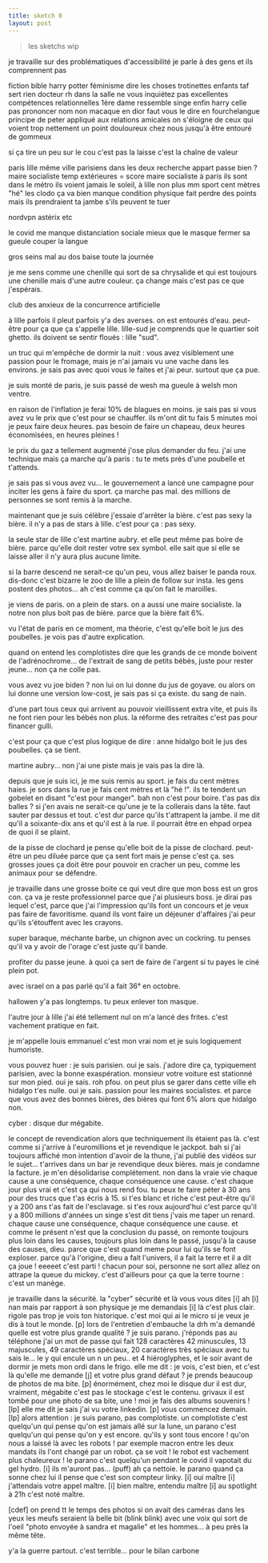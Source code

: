 ```yaml
---
title: sketch 0
layout: post
---
```


> les sketchs wip

je travaille sur des problématiques d'accessibilité 
je parle à des gens et ils comprennent pas

fiction bible harry potter féminisme
dire les choses
trotinettes enfants
taf sert rien docteur rh dans la salle ne vous inquiétez pas excellentes compétences relationnelles
1ère dame ressemble singe enfin harry celle pas prononcer nom non macaque en dior
faut vous le dire en fourchelangue
principe de peter appliqué aux relations amicales
on s'éloigne de ceux qui voient trop nettement un point douloureux chez nous
jusqu'à être entouré de gommeux

si ça tire un peu sur le cou c'est pas la laisse c'est la chaîne de valeur

paris lille même ville parisiens dans les deux
recherche appart passe bien ?
maire socialiste temp extérieures = score maire socialiste
à paris ils sont dans le métro ils voient jamais le soleil, à lille non plus
mm sport cent mètres "hé" les clodo ça va bien
manque condition physique fait perdre des points
mais ils prendraient ta jambe s'ils peuvent te tuer

nordvpn astérix etc

le covid me manque
distanciation sociale
mieux que le masque fermer sa gueule
couper la langue

gros seins mal au dos baise toute la journée

je me sens comme une chenille qui sort de sa chrysalide et qui est toujours une chenille mais d'une autre couleur. ça change mais c'est pas ce que j'espérais.

club des anxieux de la concurrence artificielle

à lille parfois il pleut parfois y'a des averses.
on est entourés d'eau. peut-être pour ça que ça s'appelle lille.
lille-sud je comprends que le quartier soit ghetto.
ils doivent se sentir floués : lille "sud".

un truc qui m'empêche de dormir la nuit :
vous avez visiblement une passion pour le fromage, mais je n'ai jamais vu une vache dans les environs.
je sais pas avec quoi vous le faites et j'ai peur.
surtout que ça pue.

je suis monté de paris, je suis passé de wesh ma gueule à welsh mon ventre.

en raison de l'inflation je ferai 10% de blagues en moins.
je sais pas si vous avez vu le prix que c'est pour se chauffer.
ils m'ont dit tu fais 5 minutes moi je peux faire deux heures.
pas besoin de faire un chapeau, deux heures économisées, en heures pleines !

le prix du gaz a tellement augmenté j'ose plus demander du feu.
j'ai une technique mais ça marche qu'à paris :
tu te mets près d'une poubelle et t'attends.

je sais pas si vous avez vu...
le gouvernement a lancé une campagne pour inciter les gens à faire du sport.
ça marche pas mal.
des millions de personnes se sont remis à la marche.

maintenant que je suis célèbre j'essaie d'arrêter la bière.
c'est pas sexy la bière. 
il n'y a pas de stars à lille. c'est pour ça : pas sexy.

la seule star de lille c'est martine aubry.
et elle peut même pas boire de bière.
parce qu'elle doit rester votre sex symbol.
elle sait que si elle se laisse aller il n'y aura plus aucune limite.

si la barre descend ne serait-ce qu'un peu, vous allez baiser le panda roux.
dis-donc c'est bizarre le zoo de lille a plein de follow sur insta.
les gens postent des photos... ah c'est comme ça qu'on fait le maroilles.

je viens de paris. on a plein de stars.
on a aussi une maire socialiste.
la notre non plus boit pas de bière.
parce que la bière fait 6%.

vu l'état de paris en ce moment, ma théorie, c'est qu'elle boit le jus des poubelles.
je vois pas d'autre explication.

quand on entend les complotistes dire que les grands de ce monde boivent de l'adrénochrome...
de l'extrait de sang de petits bébés, juste pour rester jeune...
non ça ne colle pas.

vous avez vu joe biden ? non lui on lui donne du jus de goyave.
ou alors on lui donne une version low-cost, je sais pas si ça existe.
du sang de nain.

d'une part tous ceux qui arrivent au pouvoir vieillissent extra vite,
et puis ils ne font rien pour les bébés non plus.
la réforme des retraites c'est pas pour financer gulli.

c'est pour ça que c'est plus logique de dire :
anne hidalgo boit le jus des poubelles.
ça se tient.

martine aubry... non j'ai une piste mais je vais pas la dire là.

depuis que je suis ici, je me suis remis au sport. je fais du cent mètres haies.
je sors dans la rue je fais cent mètres et là "hé !".
ils te tendent un gobelet en disant "c'est pour manger".
bah non c'est pour boire.
t'as pas dix balles ?
si j'en avais ne serait-ce qu'une je te la collerais dans la tête.
faut sauter par dessus et tout.
c'est dur parce qu'ils t'attrapent la jambe.
il me dit qu'il a soixante-dix ans et qu'il est à la rue.
il pourrait être en ehpad orpea de quoi il se plaint.

de la pisse de clochard je pense qu'elle boit de la pisse de clochard.
peut-être un peu diluée parce que ça sent fort mais je pense c'est ça.
ses grosses joues ça doit être pour pouvoir en cracher un peu, comme les animaux pour se défendre.

je travaille dans une grosse boite ce qui veut dire que mon boss est un gros con.
ça va je reste professionnel parce que j'ai plusieurs boss.
je dirai pas lequel c'est, parce que j'ai l'impression qu'ils font un concours et je veux pas faire de favoritisme.
quand ils vont faire un déjeuner d'affaires j'ai peur qu'ils s'étouffent avec les crayons.

super baraque, méchante barbe, un chignon avec un cockring. tu penses qu'il va y avoir de l'orage c'est juste qu'il bande.

profiter du passe jeune. à quoi ça sert de faire de l'argent si tu payes le ciné plein pot.

avec israel on a pas parlé qu'il a fait 36° en octobre.

hallowen y'a pas longtemps. tu peux enlever ton masque.

l'autre jour à lille j'ai été tellement nul on m'a lancé des frites. c'est vachement pratique en fait.

je m'appelle louis emmanuel c'est mon vrai nom et je suis logiquement humoriste.

vous pouvez huer : je suis parisien. oui je sais. j'adore dire ça, typiquement parisien, avec la bonne exaspération. monsieur votre voiture est stationné sur mon pied. oui je sais. roh pfou. on peut plus se garer dans cette ville eh hidalgo t'es nulle. oui je sais. passion pour les maires socialistes. et parce que vous avez des bonnes bières, des bières qui font 6% alors que hidalgo non.

cyber : disque dur mégabite.

le concept de revendication alors que techniquement ils étaient pas là. c'est comme si j'arrive à l'euromillions et je revendique le jackpot. bah si j'ai toujours affiché mon intention d'avoir de la thune, j'ai publié des vidéos sur le sujet... t'arrives dans un bar je revendique deux bières. mais je condamne la facture. je m'en désolidarise complétement. non dans la vraie vie chaque cause a une conséquence, chaque conséquence une cause. c'est chaque jour plus vrai et c'est ça qui nous rend fou. tu peux te faire péter à 30 ans pour des trucs que t'as écris à 15. si t'es blanc et riche c'est peut-être qu'il y a 200 ans t'as fait de l'esclavage. si t'es roux aujourd'hui c'est parce qu'il y a 800 millions d'années un singe s'est dit tiens j'vais me taper un renard. chaque cause une conséquence, chaque conséquence une cause. et comme le présent n'est que la conclusion du passé, on remonte toujours plus loin dans les causes, toujours plus loin dans le passé, jusqu'à la cause des causes, dieu. parce que c'est quand meme pour lui qu'ils se font exploser. parce qu'à l'origine, dieu a fait l'univers, il a fait la terre et il a dit ça joue ! eeeeet c'est parti ! chacun pour soi, personne ne sort allez allez on attrape la queue du mickey. c'est d'ailleurs pour ça que la terre tourne : c'est un manège.

je travaille dans la sécurité. 
la "cyber" sécurité
et là vous vous dites [i] ah
[i] nan mais par rapport à son physique je me demandais
[i] là c'est plus clair.
rigole pas trop je vois ton historique.
c'est moi qui ai le micro si je veux je dis à tout le monde. [p]
lors de l'entretien d'embauche la drh m'a demandé
quelle est votre plus grande qualité ?
je suis parano.
j'réponds pas au téléphone
j'ai un mot de passe qui fait 128 caractères
42 minuscules, 13 majuscules, 49 caractères spéciaux,
20 caractères très spéciaux 
avec tu sais le... le y qui encule un n un peu..
et 4 hiéroglyphes,
et le soir avant de dormir 
je mets mon ordi dans le frigo.
elle me dit : je vois, c'est bien,
et c'est là qu'elle me demande [j]
et votre plus grand défaut ?
je prends beaucoup de photos de ma bite. [p]
énormément, chez moi le disque dur il est dur,
vraiment, mégabite c'est pas le stockage c'est le contenu.
grivaux il est tombé pour une photo de sa bite, une !
moi je fais des albums souvenirs !
[lp]
elle me dit je sais j'ai vu votre linkedin. [p]
vous commencez demain. [lp]
alors attention : je suis parano, pas complotiste.
un complotiste c'est quelqu'un qui pense qu'on est jamais allé sur la lune,
un parano c'est quelqu'un qui pense qu'on y est encore.
qu'ils y sont tous encore !
qu'on nous a laissé là avec les robots !
par exemple macron entre les deux mandats
ils l'ont changé par un robot. ça se voit !
le robot est vachement plus chaleureux !
le parano c'est quelqu'un pendant le covid
il vapotait du gel hydro.
[i] ils m'auront pas... (puff) ah ça nettoie.
le parano quand ça sonne chez lui
il pense que c'est son compteur linky.
[i] oui maître
[i] j'attendais votre appel maître.
[i] bien maître, entendu maître
[i] au spotlight à 21h c'est noté maître.

[cdef]
on prend tt le temps des photos
si on avait des caméras dans les yeux
les meufs seraient là belle bit (blink blink)
avec une voix qui sort de l'oeil
"photo envoyée à sandra et magalie"
et les hommes... à peu près la même tête.

y'a la guerre partout.
c'est terrible...
pour le bilan carbone
